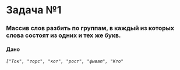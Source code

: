 # Задача №1 <br>

### Массив слов разбить по группам, в каждый из которых слова состоят из одних и тех же букв. <br>

#### Дано <br>

_`["Ток", "торс", "кот", "рост", "фывап", "Кто"`_
